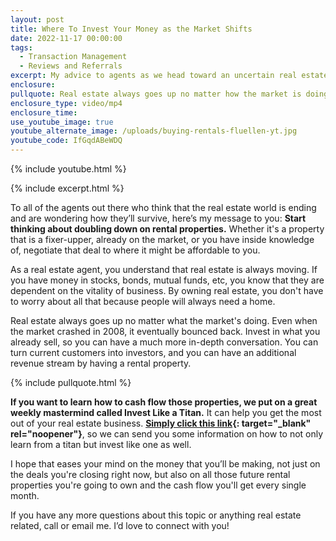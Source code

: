 ```yaml
---
layout: post
title: Where To Invest Your Money as the Market Shifts
date: 2022-11-17 00:00:00
tags:
  - Transaction Management
  - Reviews and Referrals
excerpt: My advice to agents as we head toward an uncertain real estate market.
enclosure:
pullquote: Real estate always goes up no matter how the market is doing.
enclosure_type: video/mp4
enclosure_time:
use_youtube_image: true
youtube_alternate_image: /uploads/buying-rentals-fluellen-yt.jpg
youtube_code: IfGqdABeWDQ
---
```

{% include youtube.html %}

{% include excerpt.html %}

To all of the agents out there who think that the real estate world is ending and are wondering how they’ll survive, here’s my message to you: **Start thinking about doubling down on rental properties.** Whether it's a property that is a fixer-upper, already on the market, or you have inside knowledge of, negotiate that deal to where it might be affordable to you.

As a real estate agent, you understand that real estate is always moving. If you have money in stocks, bonds, mutual funds, etc, you know that they are dependent on the vitality of business. By owning real estate, you don't have to worry about all that because people will always need a home.

Real estate always goes up no matter what the market's doing. Even when the market crashed in 2008, it eventually bounced back. Invest in what you already sell, so you can have a much more in-depth conversation. You can turn current customers into investors, and you can have an additional revenue stream by having a rental property.

{% include pullquote.html %}

**If you want to learn how to cash flow those properties, we put on a great weekly mastermind called Invest Like a Titan.** It can help you get the most out of your real estate business. **[Simply click this link](https://investliketitans.com/investing-masterclass){: target="_blank" rel="noopener"}**, so we can send you some information on how to not only learn from a titan but invest like one as well.

I hope that eases your mind on the money that you’ll be making, not just on the deals you're closing right now, but also on all those future rental properties you're going to own and the cash flow you'll get every single month.&nbsp;

If you have any more questions about this topic or anything real estate related, call or email me. I’d love to connect with you\!